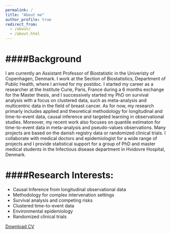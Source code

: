 ```yaml
---
permalink: /
title: "About me"
author_profile: true
redirect_from: 
  - /about/
  - /about.html
---
```




####Background
======
I am currently an Assistant Professor of Biostatistic in the Univeristy of Copenhagen, Denmark. I work at the Section of Biostatistics, Department of Public Health, where I arrived for my postdoc. I started my career as a researcher at the Institute Curie, Paris, France during a 6 months exchange for the Master thesis, and I successively started my PhD on survival analysis with a focus on clustered data, such as meta-analysis and multicentric data in the field of breast cancer. As for now, my research primarly includes applied and theoretical methodology for longitudinal and time-to-event data, causal inference and targeted learning in observational studies. Moreover, my recent work also focuses on quantile estimaton for time-to-event data in meta-analysis and pseudo-values observations. Many projects are based on the danish registry data or randomized clinical trials. I collaborate with medical doctors and epidemiologist for a wide range of projects and I provide statistical support for a group of PhD and master medical students in the Infectious disease department in Hvidovre Hospital, Denmark.

####Research Interests:
======

* Causal Inference from longitudinal observational data
* Methodology for complex intervenation settings
* Survival analysis and competing risks
* Clustered time-to-event data  
* Environmental epidemiology
* Randomized clinical trials

[Download CV](files/CV.pdf)

